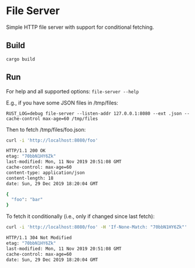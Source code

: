 # File Server

Simple HTTP file server with support for conditional fetching.

## Build

`cargo build`

## Run

For help and all supported options: `file-server --help`

E.g., if you have some JSON files in /tmp/files:

`RUST_LOG=debug file-server --listen-addr 127.0.0.1:8080 --ext .json --cache-control max-age=60 /tmp/files`

Then to fetch /tmp/files/foo.json:

```bash
curl -i 'http://localhost:8080/foo'

HTTP/1.1 200 OK
etag: "70bbN1HY6Zk"
last-modified: Mon, 11 Nov 2019 20:51:08 GMT
cache-control: max-age=60
content-type: application/json
content-length: 18
date: Sun, 29 Dec 2019 18:20:04 GMT

{
  "foo": "bar"
}
```

To fetch it conditionally (i.e., only if changed since last fetch):

```bash
curl -i 'http://localhost:8080/foo' -H 'If-None-Match: "70bbN1HY6Zk"'

HTTP/1.1 304 Not Modified
etag: "70bbN1HY6Zk"
last-modified: Mon, 11 Nov 2019 20:51:08 GMT
cache-control: max-age=60
date: Sun, 29 Dec 2019 18:20:04 GMT
```
